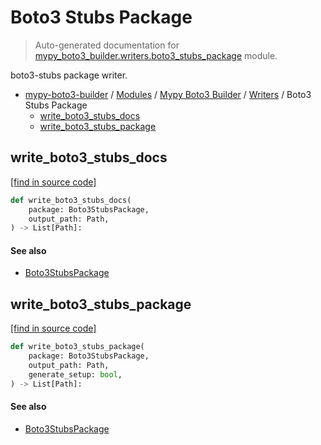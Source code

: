 # Boto3 Stubs Package

> Auto-generated documentation for [mypy_boto3_builder.writers.boto3_stubs_package](https://github.com/vemel/mypy_boto3_builder/blob/master/mypy_boto3_builder/writers/boto3_stubs_package.py) module.

boto3-stubs package writer.

- [mypy-boto3-builder](../../README.md#mypy_boto3_builder) / [Modules](../../MODULES.md#mypy-boto3-builder-modules) / [Mypy Boto3 Builder](../index.md#mypy-boto3-builder) / [Writers](index.md#writers) / Boto3 Stubs Package
    - [write_boto3_stubs_docs](#write_boto3_stubs_docs)
    - [write_boto3_stubs_package](#write_boto3_stubs_package)

## write_boto3_stubs_docs

[[find in source code]](https://github.com/vemel/mypy_boto3_builder/blob/master/mypy_boto3_builder/writers/boto3_stubs_package.py#L90)

```python
def write_boto3_stubs_docs(
    package: Boto3StubsPackage,
    output_path: Path,
) -> List[Path]:
```

#### See also

- [Boto3StubsPackage](../structures/boto3_stubs_package.md#boto3stubspackage)

## write_boto3_stubs_package

[[find in source code]](https://github.com/vemel/mypy_boto3_builder/blob/master/mypy_boto3_builder/writers/boto3_stubs_package.py#L20)

```python
def write_boto3_stubs_package(
    package: Boto3StubsPackage,
    output_path: Path,
    generate_setup: bool,
) -> List[Path]:
```

#### See also

- [Boto3StubsPackage](../structures/boto3_stubs_package.md#boto3stubspackage)

